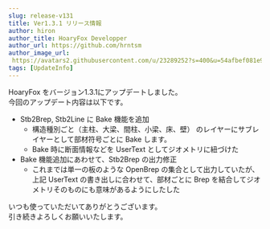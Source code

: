 ```yaml
---
slug: release-v131
title: Ver1.3.1 リリース情報
author: hiron
author_title: HoaryFox Developper
author_url: https://github.com/hrntsm
author_image_url:
 https://avatars2.githubusercontent.com/u/23289252?s=400&u=54afbef081e93b95f772368a02d2be0690ba9287&v=4
tags: [UpdateInfo]
---
```


HoaryFox をバージョン1.3.1にアップデートしました。  
今回のアップデート内容は以下です。
- Stb2Brep, Stb2Line に Bake 機能を追加
  - 構造種別ごと（主柱、大梁、間柱、小梁、床、壁） のレイヤーにサブレイヤーとして部材符号ごとに Bake します。
  - Bake 時に断面情報などを UserText としてジオメトリに紐づけた
- Bake 機能追加にあわせて、Stb2Brep の出力修正
  - これまでは単一の板のような OpenBrep の集合として出力していたが、上記 UserText の書き出しに合わせて、部材ごとに Brep を結合してジオメトリそのものにも意味があるようにしたした

いつも使っていただいてありがとうございます。  
引き続きよろしくお願いいたします。
